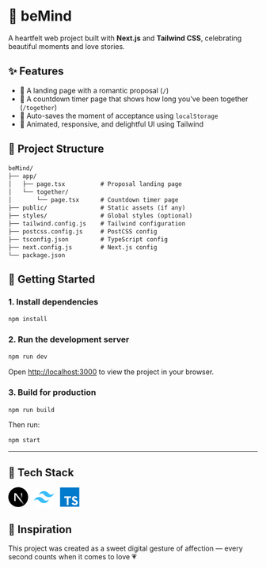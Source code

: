 # 💙 beMind

A heartfelt web project built with **Next.js** and **Tailwind CSS**, celebrating beautiful moments and love stories.

## ✨ Features

- 🌈 A landing page with a romantic proposal (`/`)
- 💑 A countdown timer page that shows how long you've been together (`/together`)
- 💾 Auto-saves the moment of acceptance using `localStorage`
- 💖 Animated, responsive, and delightful UI using Tailwind

## 📁 Project Structure

```
beMind/
├── app/
│   ├── page.tsx          # Proposal landing page
│   └── together/
│       └── page.tsx      # Countdown timer page
├── public/               # Static assets (if any)
├── styles/               # Global styles (optional)
├── tailwind.config.js    # Tailwind configuration
├── postcss.config.js     # PostCSS config
├── tsconfig.json         # TypeScript config
├── next.config.js        # Next.js config
└── package.json
```

## 🚀 Getting Started

### 1. Install dependencies

```bash
npm install
```

### 2. Run the development server

```bash
npm run dev
```

Open [http://localhost:3000](http://localhost:3000) to view the project in your browser.

### 3. Build for production

```bash
npm run build
```

Then run:

```bash
npm start
```

---

## 🧠 Tech Stack

<p align="left">
  <img src="https://raw.githubusercontent.com/devicons/devicon/master/icons/nextjs/nextjs-original.svg" alt="Next.js" width="40" height="40"/>
  &nbsp;
  <img src="https://raw.githubusercontent.com/devicons/devicon/master/icons/tailwindcss/tailwindcss-plain.svg" alt="Tailwind CSS" width="40" height="40"/>
  &nbsp;
  <img src="https://raw.githubusercontent.com/devicons/devicon/master/icons/typescript/typescript-original.svg" alt="TypeScript" width="40" height="40"/>
</p>

## 💌 Inspiration

This project was created as a sweet digital gesture of affection — every second counts when it comes to love 💗
